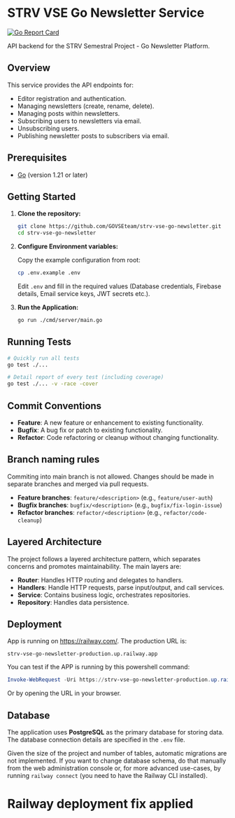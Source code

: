 # STRV VSE Go Newsletter Service

[![Go Report Card](https://goreportcard.com/badge/github.com/GOVSEteam/strv-vse-go-newsletter)](https://goreportcard.com/report/github.com/GOVSEteam/strv-vse-go-newsletter)

<!-- Add CI Badge later -->
<!-- [![CI Status](https://github.com/GOVSEteam/strv-vse-go-newsletter/actions/workflows/ci.yml/badge.svg)](https://github.com/GOVSEteam/strv-vse-go-newsletter/actions/workflows/ci.yml) -->
<!-- Add Coverage Badge later -->

API backend for the STRV Semestral Project - Go Newsletter Platform.

## Overview

This service provides the API endpoints for:

- Editor registration and authentication.
- Managing newsletters (create, rename, delete).
- Managing posts within newsletters.
- Subscribing users to newsletters via email.
- Unsubscribing users.
- Publishing newsletter posts to subscribers via email.

## Prerequisites

- [Go](https://golang.org/doc/install) (version 1.21 or later)

## Getting Started

1.  **Clone the repository:**

    ```bash
    git clone https://github.com/GOVSEteam/strv-vse-go-newsletter.git
    cd strv-vse-go-newsletter
    ```

2.  **Configure Environment variables:**

    Copy the example configuration from root:

    ```bash
    cp .env.example .env
    ```

    Edit `.env` and fill in the required values (Database credentials, Firebase details, Email service keys, JWT secrets etc.).

3.  **Run the Application:**

    ```bash
    go run ./cmd/server/main.go
    ```

## Running Tests

```bash
# Quickly run all tests
go test ./...

# Detail report of every test (including coverage)
go test ./... -v -race -cover
```

## Commit Conventions

- **Feature**: A new feature or enhancement to existing functionality.
- **Bugfix**: A bug fix or patch to existing functionality.
- **Refactor**: Code refactoring or cleanup without changing functionality.

## Branch naming rules

Commiting into main branch is not allowed. Changes should be made in separate branches and merged via pull requests.

- **Feature branches**: `feature/<description>` (e.g., `feature/user-auth`)
- **Bugfix branches**: `bugfix/<description>` (e.g., `bugfix/fix-login-issue`)
- **Refactor branches**: `refactor/<description>` (e.g., `refactor/code-cleanup`)

## Layered Architecture

The project follows a layered architecture pattern, which separates concerns and promotes maintainability. The main layers are:

- **Router**: Handles HTTP routing and delegates to handlers.
- **Handlers**: Handle HTTP requests, parse input/output, and call services.
- **Service**: Contains business logic, orchestrates repositories.
- **Repository**: Handles data persistence.

## Deployment

App is running on https://railway.com/. The production URL is:

`strv-vse-go-newsletter-production.up.railway.app`

You can test if the APP is running by this powershell command:

```powershell
Invoke-WebRequest -Uri https://strv-vse-go-newsletter-production.up.railway.app/healthz -Method GET
```

Or by opening the URL in your browser.

## Database

The application uses **PostgreSQL** as the primary database for storing data. The database connection details are specified in the `.env` file.

Given the size of the project and number of tables, automatic migrations are not implemented. If you want to change database schema, do that manually from the web administration console or, for more advanced use-cases, by running `railway connect` (you need to have the Railway CLI installed).
# Railway deployment fix applied
